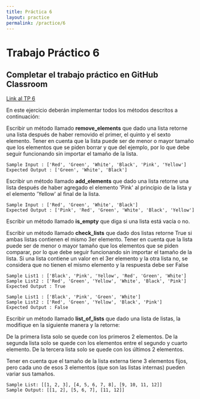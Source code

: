 ```yaml
---
title: Práctica 6
layout: practice
permalink: /practice/6
---
```


# Trabajo Práctico 6

## Completar el trabajo práctico en GitHub Classroom
[Link al TP 6](https://classroom.github.com/a/afPKefCR)


En este ejercicio deberán implementar todos los métodos descritos a continuación:

Escribir un método llamado **remove_elements** que dado una lista retorne una lista después de haber removido el primer, el quinto y el sexto elemento.
Tener en cuenta que la lista puede ser de menor o mayor tamaño que los elementos que se piden borrar y que del ejemplo, por lo que debe seguir funcionando sin importar el tamaño de la lista.
```
Sample Input : ['Red', 'Green', 'White', 'Black', 'Pink', 'Yellow']
Expected Output : ['Green', 'White', 'Black']
```

Escribir un método llamado **add_elements** que dado una lista retorne una lista después de 
haber agregado el elemento 'Pink' al principio de la lista y el elemento 'Yellow' al final de la lista.

```
Sample Input : ['Red', 'Green', 'White', 'Black']
Expected Output : ['Pink', 'Red', 'Green', 'White', 'Black', 'Yellow']
```

Escribir un método llamado **is_empty** que diga si una lista está vacía o no.

Escribir un método llamado **check_lists** que dado dos listas retorne True si ambas listas contienen el mismo 3er elemento.
Tener en cuenta que la lista puede ser de menor o mayor tamaño que los elementos que se piden comparar, por lo que debe seguir funcionando sin importar el tamaño de la lista.
Si una lista contiene un valor en el 3er elemento y la otra lista no, se considera que no tienen el mismo elemento y la respuesta debe ser False
```
Sample List1 : ['Black', 'Pink', 'Yellow', 'Red', 'Green', 'White']
Sample List2 : ['Red', 'Green', 'Yellow', 'White', 'Black', 'Pink']
Expected Output : True

Sample List1 : ['Black', 'Pink', 'Green', 'White']
Sample List2 : ['Red', 'Green', 'Yellow', 'Black', 'Pink']
Expected Output : False
```

Escribir un método llamado **list_of_lists** que dado una lista de listas, la modifique en la siguiente manera y la retorne:

De la primera lista solo se quede con los primeros 2 elementos.
De la segunda lista solo se quede con los elementos entre el segundo y cuarto elemento.
De la tercera lista solo se quede con los últimos 2 elementos.

Tener en cuenta que el tamaño de la lista externa tiene 3 elementos fijos, pero cada uno de esos 3 elementos (que son las listas internas) pueden variar sus tamaños.
```
Sample List: [[1, 2, 3], [4, 5, 6, 7, 8], [9, 10, 11, 12]]
Sample Output: [[1, 2], [5, 6, 7], [11, 12]]
```
